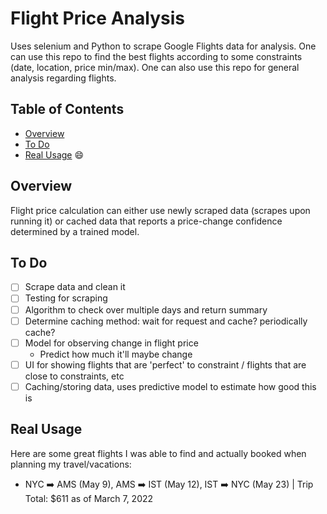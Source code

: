 # Flight Price Analysis

Uses selenium and Python to scrape Google Flights data for analysis. One can use this repo to find the best flights according to some constraints (date, location, price min/max). One can also use this repo for general analysis regarding flights.

## Table of Contents
- [Overview](#Overview)
- [To Do](#to-do)
- [Real Usage](#real-usage) 😄


## Overview

Flight price calculation can either use newly scraped data (scrapes upon running it) or cached data that reports a price-change confidence determined by a trained model.


## To Do

- [ ] Scrape data and clean it
- [ ] Testing for scraping
- [ ] Algorithm to check over multiple days and return summary
- [ ] Determine caching method: wait for request and cache? periodically cache?
- [ ] Model for observing change in flight price
	- Predict how much it'll maybe change
- [ ] UI for showing flights that are 'perfect' to constraint / flights that are close to constraints, etc
- [ ] Caching/storing data, uses predictive model to estimate how good this is

## Real Usage

Here are some great flights I was able to find and actually booked when planning my travel/vacations:

- NYC ➡️ AMS (May 9), AMS ➡️ IST (May 12), IST ➡️ NYC (May 23) | Trip Total: $611 as of March 7, 2022
